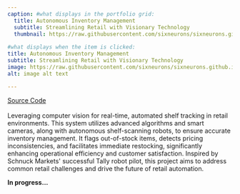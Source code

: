 ```yaml
---
caption: #what displays in the portfolio grid:
  title: Autonomous Inventory Management
  subtitle: Streamlining Retail with Visionary Technology
  thumbnail: https://raw.githubusercontent.com/sixneurons/sixneurons.github.io/master/assets/img/portfolio/st.jpg
  
#what displays when the item is clicked:
title: Autonomous Inventory Management
subtitle: Streamlining Retail with Visionary Technology
image: https://raw.githubusercontent.com/sixneurons/sixneurons.github.io/master/assets/img/portfolio/st.jpg
alt: image alt text

---
```

[Source Code](https://github.com/AnisTaluqdar/Autonomous-inventory-management)  <br>
 <br>
Leveraging computer vision for real-time, automated shelf tracking in retail environments. This system utilizes advanced algorithms and smart cameras, along with autonomous shelf-scanning robots, to ensure accurate inventory management. It flags out-of-stock items, detects pricing inconsistencies, and facilitates immediate restocking, significantly enhancing operational efficiency and customer satisfaction. Inspired by Schnuck Markets' successful Tally robot pilot, this project aims to address common retail challenges and drive the future of retail automation.

**In progress...**
